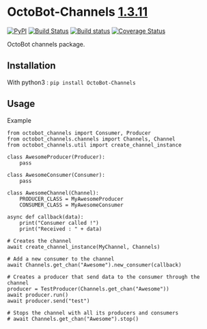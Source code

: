 # OctoBot-Channels [1.3.11](https://github.com/Drakkar-Software/OctoBot-Channels/blob/master/CHANGELOG.md)
[![PyPI](https://img.shields.io/pypi/v/OctoBot-Channels.svg)](https://pypi.python.org/pypi/OctoBot-Channels/)
[![Build Status](https://api.travis-ci.com/Drakkar-Software/OctoBot-Channels.svg?branch=master)](https://travis-ci.org/Drakkar-Software/OctoBot-Channels) 
[![Build status](https://ci.appveyor.com/api/projects/status/erg9ebvtco73x5h4?svg=true)](https://ci.appveyor.com/project/Herklos/octobot-channels)
[![Coverage Status](https://coveralls.io/repos/github/Drakkar-Software/OctoBot-Channels/badge.svg?branch=master)](https://coveralls.io/github/Drakkar-Software/OctoBot-Channels?branch=master)

OctoBot channels package.

## Installation
With python3 : `pip install OctoBot-Channels`

## Usage
Example
```
from octobot_channels import Consumer, Producer
from octobot_channels.channels import Channels, Channel
from octobot_channels.util import create_channel_instance

class AwesomeProducer(Producer):
    pass

class AwesomeConsumer(Consumer):
    pass

class AwesomeChannel(Channel):
    PRODUCER_CLASS = MyAwesomeProducer
    CONSUMER_CLASS = MyAwesomeConsumer

async def callback(data):
    print("Consumer called !")
    print("Received : " + data)

# Creates the channel
await create_channel_instance(MyChannel, Channels)

# Add a new consumer to the channel
await Channels.get_chan("Awesome").new_consumer(callback)

# Creates a producer that send data to the consumer through the channel
producer = TestProducer(Channels.get_chan("Awesome"))
await producer.run()
await producer.send("test")

# Stops the channel with all its producers and consumers
# await Channels.get_chan("Awesome").stop()
```
